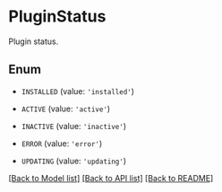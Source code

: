 # PluginStatus

Plugin status.

## Enum

* `INSTALLED` (value: `'installed'`)

* `ACTIVE` (value: `'active'`)

* `INACTIVE` (value: `'inactive'`)

* `ERROR` (value: `'error'`)

* `UPDATING` (value: `'updating'`)

[[Back to Model list]](../README.md#documentation-for-models) [[Back to API list]](../README.md#documentation-for-api-endpoints) [[Back to README]](../README.md)


